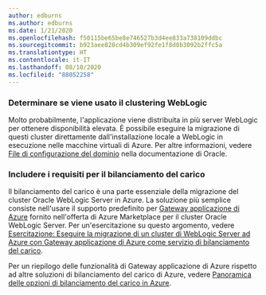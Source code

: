```yaml
---
author: edburns
ms.author: edburns
ms.date: 1/21/2020
ms.openlocfilehash: f50115be65be8e746527b3d4ee833a738109ddbc
ms.sourcegitcommit: b923aee828cd4b309ef92fe1f8d8b3092b2ffc5a
ms.translationtype: HT
ms.contentlocale: it-IT
ms.lasthandoff: 08/10/2020
ms.locfileid: "88052258"
---
```

### <a name="determine-whether-weblogic-clustering-is-used"></a>Determinare se viene usato il clustering WebLogic

Molto probabilmente, l'applicazione viene distribuita in più server WebLogic per ottenere disponibilità elevata. È possibile eseguire la migrazione di questi cluster direttamente dall'installazione locale a WebLogic in esecuzione nelle macchine virtuali di Azure. Per altre informazioni, vedere [File di configurazione del dominio](https://docs.oracle.com/middleware/12213/wls/DOMCF/config_files.htm#DOMCF127) nella documentazione di Oracle.

### <a name="account-for-load-balancing-requirements"></a>Includere i requisiti per il bilanciamento del carico

Il bilanciamento del carico è una parte essenziale della migrazione del cluster Oracle WebLogic Server in Azure.  La soluzione più semplice consiste nell'usare il supporto predefinito per [Gateway applicazione di Azure](/azure/application-gateway/overview) fornito nell'offerta di Azure Marketplace per il cluster Oracle WebLogic Server.  Per un'esercitazione su questo argomento, vedere [Esercitazione: Eseguire la migrazione di un cluster di WebLogic Server ad Azure con Gateway applicazione di Azure come servizio di bilanciamento del carico](../migrate-weblogic-with-app-gateway.md).

Per un riepilogo delle funzionalità di Gateway applicazione di Azure rispetto ad altre soluzioni di bilanciamento del carico di Azure, vedere [Panoramica delle opzioni di bilanciamento del carico in Azure](/azure/architecture/guide/technology-choices/load-balancing-overview).
